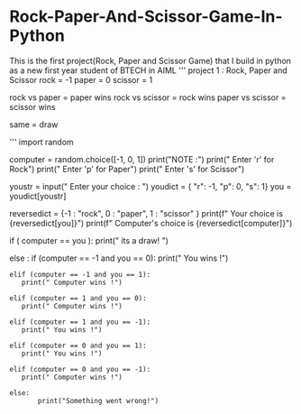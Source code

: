# Rock-Paper-And-Scissor-Game-In-Python
This is the first project(Rock, Paper and Scissor Game) that I build in python as a new first year student of BTECH in AIML 
''' project 1 : Rock, Paper and Scissor
rock = -1
paper = 0
scissor = 1

rock vs paper = paper wins
rock vs scissor = rock wins
paper vs scissor = scissor wins

same = draw

'''
import random

computer = random.choice([-1, 0, 1])
print("NOTE :")
print(" Enter 'r' for Rock")
print(" Enter 'p' for Paper")
print(" Enter 's' for Scissor")

youstr = input(" Enter your choice : ")
youdict = { "r": -1, "p": 0, "s": 1}
you = youdict[youstr]

reversedict = {-1 : "rock", 0 : "paper", 1 : "scissor" }
print(f" Your choice is {reversedict[you]}")
print(f" Computer's choice is {reversedict[computer]}")




if ( computer == you ):
    print(" its a draw! ")
    
else :
    if (computer == -1 and you == 0):
        print(" You wins !")
        
    elif (computer == -1 and you == 1):
       print(" Computer wins !")
        
    elif (computer == 1 and you == 0):
       print(" Computer wins !")
       
    elif (computer == 1 and you == -1):
       print(" You wins !")
       
    elif (computer == 0 and you == 1):
       print(" You wins !")
       
    elif (computer == 0 and you == -1):
       print(" Computer wins !")
       
    else:
           print("Something went wrong!")
